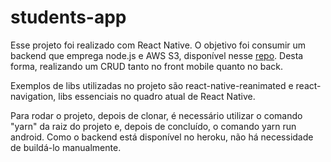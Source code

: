 # students-app

Esse projeto foi realizado com React Native. O objetivo foi consumir um backend que emprega node.js e AWS S3, disponível nesse [repo](https://github.com/bathybathy/nodejs-back-app). Desta forma, realizando um CRUD tanto no front mobile quanto no back.

Exemplos de libs utilizadas no projeto são react-native-reanimated e react-navigation, libs essenciais no quadro atual de React Native.

Para rodar o projeto, depois de clonar, é necessário utilizar o comando "yarn" da raiz do projeto e, depois de concluído, o comando yarn run android. Como o backend está disponível no heroku, não há necessidade de buildá-lo manualmente.
